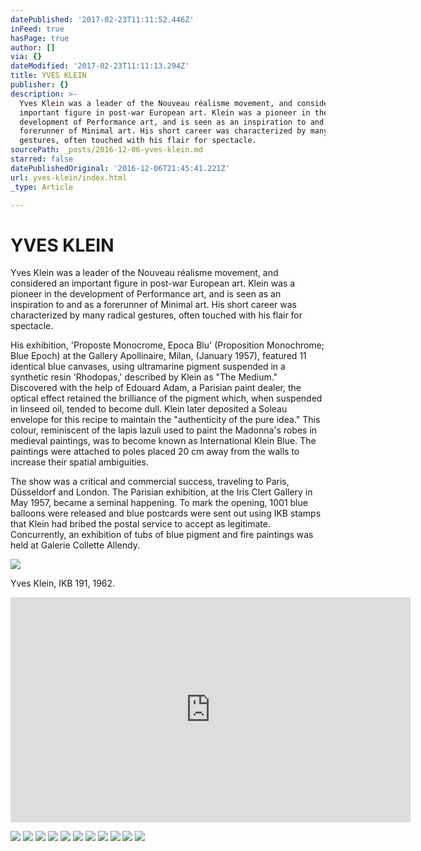 ```yaml
---
datePublished: '2017-02-23T11:11:52.446Z'
inFeed: true
hasPage: true
author: []
via: {}
dateModified: '2017-02-23T11:11:13.294Z'
title: YVES KLEIN
publisher: {}
description: >-
  Yves Klein was a leader of the Nouveau réalisme movement, and considered an
  important figure in post-war European art. Klein was a pioneer in the
  development of Performance art, and is seen as an inspiration to and as a
  forerunner of Minimal art. His short career was characterized by many radical
  gestures, often touched with his flair for spectacle.
sourcePath: _posts/2016-12-06-yves-klein.md
starred: false
datePublishedOriginal: '2016-12-06T21:45:41.221Z'
url: yves-klein/index.html
_type: Article

---
```

# YVES KLEIN

Yves Klein was a leader of the Nouveau réalisme movement, and considered an important figure in post-war European art. Klein was a pioneer in the development of Performance art, and is seen as an inspiration to and as a forerunner of Minimal art. His short career was characterized by many radical gestures, often touched with his flair for spectacle.

His exhibition, 'Proposte Monocrome, Epoca Blu' (Proposition Monochrome; Blue Epoch) at the Gallery Apollinaire, Milan, (January 1957), featured 11 identical blue canvases, using ultramarine pigment suspended in a synthetic resin 'Rhodopas,' described by Klein as "The Medium." Discovered with the help of Edouard Adam, a Parisian paint dealer, the optical effect retained the brilliance of the pigment which, when suspended in linseed oil, tended to become dull. Klein later deposited a Soleau envelope for this recipe to maintain the "authenticity of the pure idea." This colour, reminiscent of the lapis lazuli used to paint the Madonna's robes in medieval paintings, was to become known as International Klein Blue. The paintings were attached to poles placed 20 cm away from the walls to increase their spatial ambiguities.

The show was a critical and commercial success, traveling to Paris, Düsseldorf and London. The Parisian exhibition, at the Iris Clert Gallery in May 1957, became a seminal happening. To mark the opening, 1001 blue balloons were released and blue postcards were sent out using IKB stamps that Klein had bribed the postal service to accept as legitimate. Concurrently, an exhibition of tubs of blue pigment and fire paintings was held at Galerie Collette Allendy.

<article style=""><img src="https://s3-us-west-2.amazonaws.com/the-grid-img/p/9a7f9de44031507229201712fb03ee0dd5501845.jpg" /><p>Yves Klein, IKB 191, 1962.</p></article>

<iframe src="https://cdn.embedly.com/widgets/media.html?src=https%3A%2F%2Fwww.youtube.com%2Fembed%2Fx0mYZbYdIpU%3Ffeature%3Doembed&amp;url=http%3A%2F%2Fwww.youtube.com%2Fwatch%3Fv%3Dx0mYZbYdIpU&amp;image=https%3A%2F%2Fi.ytimg.com%2Fvi%2Fx0mYZbYdIpU%2Fhqdefault.jpg&amp;key=b7d04c9b404c499eba89ee7072e1c4f7&amp;type=text%2Fhtml&amp;schema=youtube" width="640" height="360" scrolling="no" frameborder="0" allowfullscreen="" style=""></iframe>

![](https://the-grid-user-content.s3-us-west-2.amazonaws.com/038812b5-7174-475d-a6a9-1760f632cba7.jpg)
![](https://the-grid-user-content.s3-us-west-2.amazonaws.com/11a0bea6-ebec-4dfb-8aa9-4dce3075b863.jpg)
![](https://the-grid-user-content.s3-us-west-2.amazonaws.com/51b92393-7e30-48ff-8178-dee14f0805ca.png)
![](https://the-grid-user-content.s3-us-west-2.amazonaws.com/7899df9f-069a-4af7-a4f6-1f861f9257a2.jpg)
![](https://the-grid-user-content.s3-us-west-2.amazonaws.com/d726d503-c207-4576-b14c-f4bef1495857.jpg)
![](https://the-grid-user-content.s3-us-west-2.amazonaws.com/9a7483cb-ac9c-46ea-90d3-6315ab41f62a.png)
![](https://the-grid-user-content.s3-us-west-2.amazonaws.com/b243a8c8-a463-43fe-a64b-1ac570f566b5.png)
![](https://the-grid-user-content.s3-us-west-2.amazonaws.com/15b08521-bf80-49a3-b5ec-8be224c960b4.jpg)
![](https://the-grid-user-content.s3-us-west-2.amazonaws.com/2a8bcf86-3c2a-4e9d-8391-e7bfdae2f5e6.jpg)
![](https://the-grid-user-content.s3-us-west-2.amazonaws.com/72a18a20-dd5f-43f6-8a3a-44b14ea085d8.jpg)
![](https://the-grid-user-content.s3-us-west-2.amazonaws.com/950fcc81-790b-42c6-bb58-03f9315882bc.jpg)
